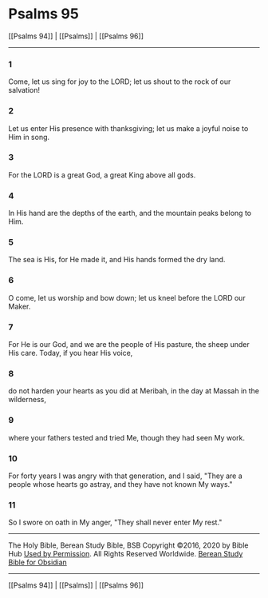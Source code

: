 # Psalms 95

[[Psalms 94]] | [[Psalms]] | [[Psalms 96]]

---

### 1
Come, let us sing for joy to the LORD; let us shout to the rock of our salvation!

### 2
Let us enter His presence with thanksgiving; let us make a joyful noise to Him in song.

### 3
For the LORD is a great God, a great King above all gods.

### 4
In His hand are the depths of the earth, and the mountain peaks belong to Him.

### 5
The sea is His, for He made it, and His hands formed the dry land.

### 6
O come, let us worship and bow down; let us kneel before the LORD our Maker.

### 7
For He is our God, and we are the people of His pasture, the sheep under His care. Today, if you hear His voice,

### 8
do not harden your hearts as you did at Meribah, in the day at Massah in the wilderness,

### 9
where your fathers tested and tried Me, though they had seen My work.

### 10
For forty years I was angry with that generation, and I said, "They are a people whose hearts go astray, and they have not known My ways."

### 11
So I swore on oath in My anger, "They shall never enter My rest."

---

The Holy Bible, Berean Study Bible, BSB
Copyright ©2016, 2020 by Bible Hub
[Used by Permission](https://berean.bible/terms.htm). All Rights Reserved Worldwide.
[Berean Study Bible for Obsidian](https://github.com/gapmiss/berean-study-bible-for-obsidian)

---

[[Psalms 94]] | [[Psalms]] | [[Psalms 96]]

